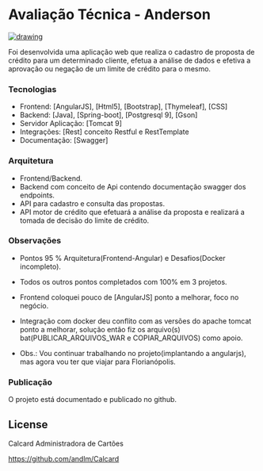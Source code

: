 # Avaliação Técnica - Anderson

[![drawing](https://sitegabriela.conductor.com.br/App_Themes/8/Images/Logos/BannerSite.png)](http://www.calcard.com.br/)

Foi desenvolvida uma aplicação web que realiza o cadastro de proposta de crédito para um determinado cliente, 
efetua a análise de dados e efetiva a aprovação ou negação de um limite de crédito para o mesmo.
  
### Tecnologias

  - Frontend: [AngularJS], [Html5], [Bootstrap], [Thymeleaf], [CSS]
  - Backend: [Java], [Spring-boot], [Postgresql 9], [Gson]
  - Servidor Aplicação: [Tomcat 9]
  - Integrações: [Rest] conceito Restful e RestTemplate		  	
  - Documentação: [Swagger]						  		
  

### Arquitetura 

  - Frontend/Backend.	
  - Backend com conceito de Api contendo documentação swagger dos endpoints.		
  - API para cadastro e consulta das propostas. 									
  - API motor de crédito que efetuará a análise da proposta e realizará a tomada de decisão do limite de crédito. 

### Observações 

  - Pontos 95 % Arquitetura(Frontend-Angular) e Desafios(Docker incompleto).
  - Todos os outros pontos completados com 100% em 3 projetos.  
  - Frontend coloquei pouco de [AngularJS] ponto a melhorar, foco no negócio.
  - Integração com docker deu conflito com as versões do apache tomcat ponto a melhorar, solução então fiz os 
    arquivo(s) bat(PUBLICAR_ARQUIVOS_WAR e COPIAR_ARQUIVOS) como apoio.
   
  
  - Obs.: Vou continuar trabalhando no projeto(implantando a angularjs), mas agora vou ter que viajar para Florianópolis.
  
  
### Publicação

O projeto está documentado e publicado no github.


License
----

Calcard Administradora de Cartões


https://github.com/andlm/Calcard



   

   




	
	
	









